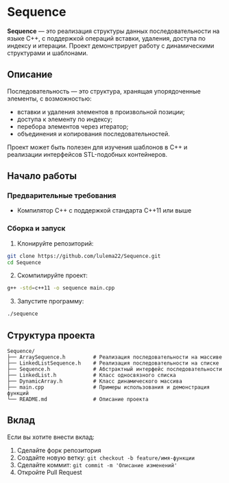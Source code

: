 # Sequence

**Sequence** — это реализация структуры данных последовательности на языке C++, с поддержкой операций вставки, удаления, доступа по индексу и итерации. Проект демонстрирует работу с динамическими структурами и шаблонами.

## Описание

Последовательность — это структура, хранящая упорядоченные элементы, с возможностью:

- вставки и удаления элементов в произвольной позиции;
- доступа к элементу по индексу;
- перебора элементов через итератор;
- объединения и копирования последовательностей.

Проект может быть полезен для изучения шаблонов в C++ и реализации интерфейсов STL-подобных контейнеров.

## Начало работы

### Предварительные требования

- Компилятор C++ с поддержкой стандарта C++11 или выше

### Сборка и запуск

1. Клонируйте репозиторий:

```bash
git clone https://github.com/lulema22/Sequence.git
cd Sequence
```

2. Скомпилируйте проект:

```bash
g++ -std=c++11 -o sequence main.cpp
```

3. Запустите программу:

```bash
./sequence
```

## Структура проекта
```
Sequence/
├── ArraySequence.h         # Реализация последовательности на массиве
├── LinkedListSequence.h    # Реализация последовательности на списке
├── Sequence.h              # Абстрактный интерфейс последовательности
├── LinkedList.h            # Класс односвязного списка
├── DynamicArray.h          # Класс динамического массива
├── main.cpp                # Примеры использования и демонстрация функций
└── README.md               # Описание проекта
```

## Вклад

Если вы хотите внести вклад:

1. Сделайте форк репозитория
2. Создайте новую ветку: `git checkout -b feature/имя-функции`
3. Сделайте коммит: `git commit -m 'Описание изменений'`
4. Откройте Pull Request

